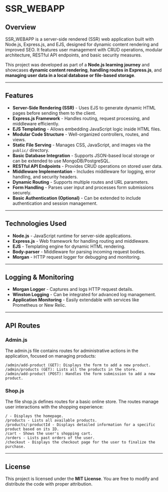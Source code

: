 # SSR_WEBAPP

## Overview

SSR_WEBAPP is a server-side rendered (SSR) web application built with Node.js, Express.js, and EJS, designed for dynamic content rendering and improved SEO. It features user management with CRUD operations, modular architecture, RESTful API endpoints, and basic security measures. 

This project was developed as part of a **Node.js learning journey** and showcases **dynamic content rendering**, **handling routes in Express.js**, and **managing user data in a local database or file-based storage**.

---

## Features

- **Server-Side Rendering (SSR)** - Uses EJS to generate dynamic HTML pages before sending them to the client.
- **Express.js Framework** - Handles routing, request processing, and middleware efficiently.
- **EJS Templating** - Allows embedding JavaScript logic inside HTML files.
- **Modular Code Structure** - Well-organized controllers, routes, and views.
- **Static File Serving** - Manages CSS, JavaScript, and images via the `public/` directory.
- **Basic Database Integration** - Supports JSON-based local storage or can be extended to use MongoDB/PostgreSQL.
- **RESTful API Endpoints** - Provides CRUD operations on stored user data.
- **Middleware Implementation** - Includes middleware for logging, error handling, and security headers.
- **Dynamic Routing** - Supports multiple routes and URL parameters.
- **Form Handling** - Parses user input and processes form submissions securely.
- **Basic Authentication (Optional)** - Can be extended to include authentication and session management.

---

## Technologies Used

- **Node.js** - JavaScript runtime for server-side applications.
- **Express.js** - Web framework for handling routing and middleware.
- **EJS** - Templating engine for dynamic HTML rendering.
- **Body-parser** - Middleware for parsing incoming request bodies.
- **Morgan** - HTTP request logger for debugging and monitoring.

---

## Logging & Monitoring

- **Morgan Logger** - Captures and logs HTTP request details.
- **Winston Logging** - Can be integrated for advanced log management.
- **Application Monitoring** - Easily extendable with services like Prometheus or New Relic.

---

## API Routes

### Admin.js

The admin.js file contains routes for administrative actions in the application, focused on managing products:

    /admin/add-product (GET): Displays the form to add a new product.
    /admin/products (GET): Lists all the products in the store.
    /admin/add-product (POST): Handles the form submission to add a new product.

### Shop.js

The file shop.js defines routes for a basic online store. The routes manage user interactions with the shopping experience:

    / - Displays the homepage.
    /products - Lists all available products.
    /products/:productId - Displays detailed information for a specific product based on its ID.
    /cart - Shows the user's shopping cart.
    /orders - Lists past orders of the user.
    /checkout - Displays the checkout page for the user to finalize the purchase.
---

## License

This project is licensed under the **MIT License**. You are free to modify and distribute the code with proper attribution.

